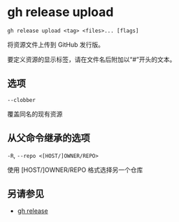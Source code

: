 # gh release upload

```
gh release upload <tag> <files>... [flags]
```

将资源文件上传到 GitHub 发行版。

要定义资源的显示标签，请在文件名后附加以“#”开头的文本。

## 选项

`--clobber`

覆盖同名的现有资源

## 从父命令继承的选项

`-R`, `--repo <[HOST/]OWNER/REPO>`

使用 [HOST/]OWNER/REPO 格式选择另一个仓库

## 另请参见

- [gh release](/gh_release)